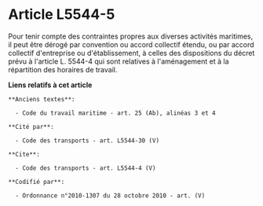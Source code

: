 # Article L5544-5

Pour tenir compte des contraintes propres aux diverses activités maritimes, il peut être dérogé par convention ou accord
collectif étendu, ou par accord collectif d'entreprise ou d'établissement, à celles des dispositions du décret prévu à
l'article L. 5544-4 qui sont relatives à l'aménagement et à la répartition des horaires de travail.

**Liens relatifs à cet article**

	**Anciens textes**:

	  - Code du travail maritime - art. 25 (Ab), alinéas 3 et 4

	**Cité par**:

	  - Code des transports - art. L5544-30 (V)

	**Cite**:

	  - Code des transports - art. L5544-4 (V)

	**Codifié par**:

	  - Ordonnance n°2010-1307 du 28 octobre 2010 - art. (V)
